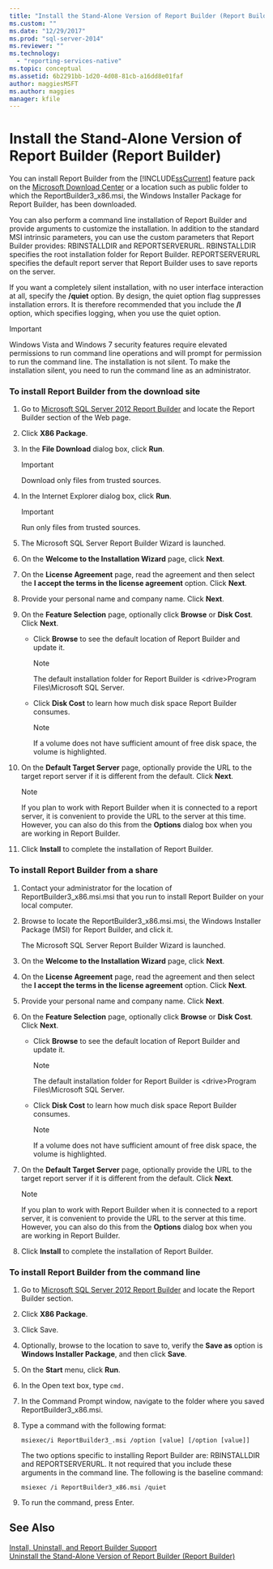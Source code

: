```yaml
---
title: "Install the Stand-Alone Version of Report Builder (Report Builder) | Microsoft Docs"
ms.custom: ""
ms.date: "12/29/2017"
ms.prod: "sql-server-2014"
ms.reviewer: ""
ms.technology: 
  - "reporting-services-native"
ms.topic: conceptual
ms.assetid: 6b2291bb-1d20-4d08-81cb-a16dd8e01faf
author: maggiesMSFT
ms.author: maggies
manager: kfile
---
```

# Install the Stand-Alone Version of Report Builder (Report Builder)
  You can install Report Builder from the [!INCLUDE[ssCurrent](../../includes/sscurrent-md.md)] feature pack on the [Microsoft Download Center](https://go.microsoft.com/fwlink/?LinkID=168472) or a location such as public folder to which the ReportBuilder3_x86.msi, the Windows Installer Package for Report Builder, has been downloaded.  
  
 You can also perform a command line installation of Report Builder and provide arguments to customize the installation. In addition to the standard MSI intrinsic parameters, you can use the custom parameters that Report Builder provides: RBINSTALLDIR and REPORTSERVERURL. RBINSTALLDIR specifies the root installation folder for Report Builder. REPORTSERVERURL specifies the default report server that Report Builder uses to save reports on the server.  
  
 If you want a completely silent installation, with no user interface interaction at all, specify the **/quiet** option. By design, the quiet option flag suppresses installation errors. It is therefore recommended that you include the **/l** option, which specifies logging, when you use the quiet option.  
  
> [!IMPORTANT]  
>  Windows Vista and Windows 7 security features require elevated permissions to run command line operations and will prompt for permission to run the command line. The installation is not silent. To make the installation silent, you need to run the command line as an administrator.  
  
### To install Report Builder from the download site  
  
1.  Go to [Microsoft SQL Server 2012 Report Builder](https://go.microsoft.com/fwlink/?LinkID=219138) and locate the Report Builder section of the Web page.  
  
2.  Click **X86 Package**.  
  
3.  In the **File Download** dialog box, click **Run**.  
  
    > [!IMPORTANT]  
    >  Download only files from trusted sources.  
  
4.  In the Internet Explorer dialog box, click **Run**.  
  
    > [!IMPORTANT]  
    >  Run only files from trusted sources.  
  
5.  The Microsoft SQL Server Report Builder Wizard is launched.  
  
6.  On the **Welcome to the Installation Wizard** page, click **Next**.  
  
7.  On the **License Agreement** page, read the agreement and then select the **I accept the terms in the license agreement** option. Click **Next**.  
  
8.  Provide your personal name and company name. Click **Next**.  
  
9. On the **Feature Selection** page, optionally click **Browse** or **Disk Cost**. Click **Next**.  
  
    -   Click **Browse** to see the default location of Report Builder and update it.  
  
        > [!NOTE]  
        >  The default installation folder for Report Builder is \<drive>Program Files\Microsoft SQL Server.  
  
    -   Click **Disk Cost** to learn how much disk space Report Builder consumes.  
  
        > [!NOTE]  
        >  If a volume does not have sufficient amount of free disk space, the volume is highlighted.  
  
10. On the **Default Target Server** page, optionally provide the URL to the target report server if it is different from the default. Click **Next**.  
  
    > [!NOTE]  
    >  If you plan to work with Report Builder when it is connected to a report server, it is convenient to provide the URL to the server at this time. However, you can also do this from the **Options** dialog box when you are working in Report Builder.  
  
11. Click **Install** to complete the installation of Report Builder.  
  
### To install Report Builder from a share  
  
1.  Contact your administrator for the location of ReportBuilder3_x86.msi.msi that you run to install Report Builder on your local computer.  
  
2.  Browse to locate the ReportBuilder3_x86.msi.msi, the Windows Installer Package (MSI) for Report Builder, and click it.  
  
     The Microsoft SQL Server Report Builder Wizard is launched.  
  
3.  On the **Welcome to the Installation Wizard** page, click **Next**.  
  
4.  On the **License Agreement** page, read the agreement and then select the **I accept the terms in the license agreement** option. Click **Next**.  
  
5.  Provide your personal name and company name. Click **Next**.  
  
6.  On the **Feature Selection** page, optionally click **Browse** or **Disk Cost**. Click **Next**.  
  
    -   Click **Browse** to see the default location of Report Builder and update it.  
  
        > [!NOTE]  
        >  The default installation folder for Report Builder is \<drive>Program Files\Microsoft SQL Server.  
  
    -   Click **Disk Cost** to learn how much disk space Report Builder consumes.  
  
        > [!NOTE]  
        >  If a volume does not have sufficient amount of free disk space, the volume is highlighted.  
  
7.  On the **Default Target Server** page, optionally provide the URL to the target report server if it is different from the default. Click **Next**.  
  
    > [!NOTE]  
    >  If you plan to work with Report Builder when it is connected to a report server, it is convenient to provide the URL to the server at this time. However, you can also do this from the **Options** dialog box when you are working in Report Builder.  
  
8.  Click **Install** to complete the installation of Report Builder.  
  
### To install Report Builder from the command line  
  
1.  Go to [Microsoft SQL Server 2012 Report Builder](https://go.microsoft.com/fwlink/?LinkID=219138) and locate the Report Builder section.  
  
2.  Click **X86 Package**.  
  
3.  Click Save.  
  
4.  Optionally, browse to the location to save to, verify the **Save as** option is **Windows Installer Package**, and then click **Save**.  
  
5.  On the **Start** menu, click **Run**.  
  
6.  In the Open text box, type `cmd.`  
  
7.  In the Command Prompt window, navigate to the folder where you saved ReportBuilder3_x86.msi.  
  
8.  Type a command with the following format:  
  
     `msiexec/i ReportBuilder3_.msi /option [value] [/option [value]]`  
  
     The two options specific to installing Report Builder are: RBINSTALLDIR and REPORTSERVERURL. It not required that you include these arguments in the command line. The following is the baseline command:  
  
     `msiexec /i ReportBuilder3_x86.msi /quiet`  
  
9. To run the command, press Enter.  
  
## See Also  
 [Install, Uninstall, and Report Builder Support](../install-uninstall-and-report-builder-support.md)   
 [Uninstall the Stand-Alone Version of Report Builder &#40;Report Builder&#41;](install-report-builder.md)  
  
  
